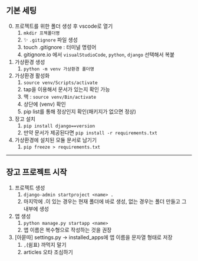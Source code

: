 ## 기본 세팅

0. 프로젝트를 위한 폴더 생성 후 vscode로 열기
   1. `mkdir 프젝폴더명`
   2. ✨ `.gitignore` 파일 생성
   3.  touch .gitignore : 터미널 명렁어
   4.   gitignore.io 에서 `visualStudioCode`, `python`, `django` 선택해서 복붙
1. 가상환경 생성
   1.  `python -m venv 가상환경 폴더명`
2. 가상환경 활성화
   1.  `source venv/Scripts/activate`
   2.  tap을 이용해서 문서가 있는지 확인 가능
   3.  맥 : `source venv/Bin/activate`
   4.  상단에 (venv) 확인
   5.  pip list를 통해 정상인지 확인(패키지가 없으면 정상)
3. 장고 설치
   1. `pip install django==version`
   2. 만약 문서가 제공된다면 `pip install -r requirements.txt`
4. 가상환경에 설치된 모듈 문서로 남기기
   1. `pip freeze > requirements.txt`

-----------
 
## 장고 프로젝트 시작

1. 프로젝트 생성
   1. `django-admin startproject <name> .`
   2. 마지막에 .이 있는 경우는 현재 폴더에 바로 생성, 없는 경우는 <name> 폴더 만들고 그 내부에 생성
2. 앱 생성
   1.  `python manage.py startapp <name>`
   2.  앱 이름은 복수형으로 작성하는 것을 권장
3. [아묻따] settings.py -> installed_apps에 앱 이름을 문자열 형태로 저장
   1. `,`(쉼표) 까먹지 말기
   2. articles 오타 조심하기